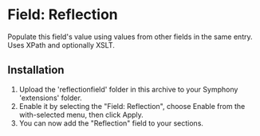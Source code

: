 # Field: Reflection

Populate this field's value using values from other fields in the same entry. Uses XPath and optionally XSLT.

## Installation
1. Upload the 'reflectionfield' folder in this archive to your Symphony 'extensions' folder.
2. Enable it by selecting the "Field: Reflection", choose Enable from the with-selected menu, then click Apply.
3. You can now add the "Reflection" field to your sections.